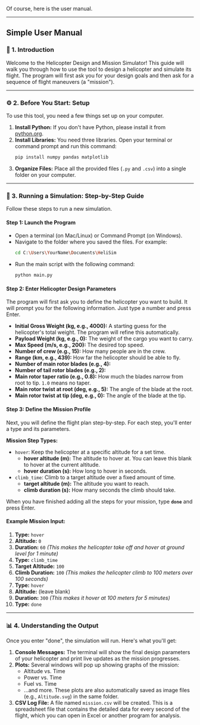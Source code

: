 Of course, here is the user manual.

-----

## Simple User Manual

### 📖 1. Introduction

Welcome to the Helicopter Design and Mission Simulator\! This guide will walk you through how to use the tool to design a helicopter and simulate its flight. The program will first ask you for your design goals and then ask for a sequence of flight maneuvers (a "mission").

-----

### ⚙️ 2. Before You Start: Setup

To use this tool, you need a few things set up on your computer.

1.  **Install Python:** If you don't have Python, please install it from [python.org](https://python.org).
2.  **Install Libraries:** You need three libraries. Open your terminal or command prompt and run this command:
    ```bash
    pip install numpy pandas matplotlib
    ```
3.  **Organize Files:** Place all the provided files (`.py` and `.csv`) into a single folder on your computer.

-----

### 🚀 3. Running a Simulation: Step-by-Step Guide

Follow these steps to run a new simulation.

#### Step 1: Launch the Program

  * Open a terminal (on Mac/Linux) or Command Prompt (on Windows).
  * Navigate to the folder where you saved the files. For example:
    ```bash
    cd C:\Users\YourName\Documents\HeliSim
    ```
  * Run the main script with the following command:
    ```bash
    python main.py
    ```

#### Step 2: Enter Helicopter Design Parameters

The program will first ask you to define the helicopter you want to build. It will prompt you for the following information. Just type a number and press Enter.

  * **Initial Gross Weight (kg, e.g., 4000):** A starting guess for the helicopter's total weight. The program will refine this automatically.
  * **Payload Weight (kg, e.g., 0):** The weight of the cargo you want to carry.
  * **Max Speed (m/s, e.g., 200):** The desired top speed.
  * **Number of crew (e.g., 15):** How many people are in the crew.
  * **Range (km, e.g., 439):** How far the helicopter should be able to fly.
  * **Number of main rotor blades (e.g., 4):**
  * **Number of tail rotor blades (e.g., 2):**
  * **Main rotor taper ratio (e.g., 0.8):** How much the blades narrow from root to tip. `1.0` means no taper.
  * **Main rotor twist at root (deg, e.g., 5):** The angle of the blade at the root.
  * **Main rotor twist at tip (deg, e.g., 0):** The angle of the blade at the tip.

#### Step 3: Define the Mission Profile

Next, you will define the flight plan step-by-step. For each step, you'll enter a type and its parameters.

**Mission Step Types:**

  * `hover`: Keep the helicopter at a specific altitude for a set time.
      * **hover altitude (m):** The altitude to hover at. You can leave this blank to hover at the current altitude.
      * **hover duration (s):** How long to hover in seconds.
  * `climb_time`: Climb to a target altitude over a fixed amount of time.
      * **target altitude (m):** The altitude you want to reach.
      * **climb duration (s):** How many seconds the climb should take.

When you have finished adding all the steps for your mission, type **`done`** and press Enter.

#### Example Mission Input:

1.  **Type:** `hover`
2.  **Altitude:** `0`
3.  **Duration:** `60`
    *(This makes the helicopter take off and hover at ground level for 1 minute)*
4.  **Type:** `climb_time`
5.  **Target Altitude:** `100`
6.  **Climb Duration:** `100`
    *(This makes the helicopter climb to 100 meters over 100 seconds)*
7.  **Type:** `hover`
8.  **Altitude:** (leave blank)
9.  **Duration:** `300`
    *(This makes it hover at 100 meters for 5 minutes)*
10. **Type:** `done`

-----

### 📊 4. Understanding the Output

Once you enter "done", the simulation will run. Here's what you'll get:

1.  **Console Messages:** The terminal will show the final design parameters of your helicopter and print live updates as the mission progresses.
2.  **Plots:** Several windows will pop up showing graphs of the mission:
      * Altitude vs. Time
      * Power vs. Time
      * Fuel vs. Time
      * ...and more.
        These plots are also automatically saved as image files (e.g., `Altitude.svg`) in the same folder.
3.  **CSV Log File:** A file named `mission.csv` will be created. This is a spreadsheet file that contains the detailed data for every second of the flight, which you can open in Excel or another program for analysis.
